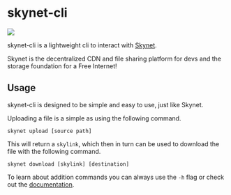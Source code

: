 # skynet-cli
![](https://github.com/NebulousLabs/skynet-cli/workflows/Go/badge.svg)

skynet-cli is a lightweight cli to interact with [Skynet](https://siasky.net).

Skynet is the decentralized CDN and file sharing platform for devs and the
storage foundation for a Free Internet!

## Usage

skynet-cli is designed to be simple and easy to use, just like Skynet.

Uploading a file is a simple as using the following command.
```
skynet upload [source path]
```
This will return a `skylink`, which then in turn can be used to download the
file with the following command.
```
skynet download [skylink] [destination]
```

To learn about addition commands you can always use the `-h` flag or check out
the [documentation](./docs).

